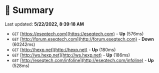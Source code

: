 # 📖 Summary
Last updated: **5/22/2022, 8:39:18 AM**

- `GET` [https://eseqtech.com](https://eseqtech.com) - **Up** (576ms)
- `GET` [http://forum.eseqtech.com](http://forum.eseqtech.com) - **Down** (60242ms)
- `GET` [http://hexp.net](http://hexp.net) - **Up** (180ms)
- `GET` [http://ws.hexp.net](http://ws.hexp.net) - **Up** (186ms)
- `GET` [http://eseqtech.com/infoline](http://eseqtech.com/infoline) - **Up** (528ms)
